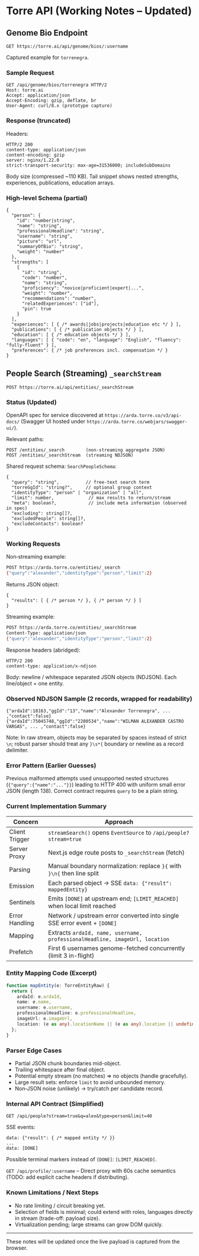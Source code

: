 # Torre API (Working Notes – Updated)

## Genome Bio Endpoint
`GET https://torre.ai/api/genome/bios/:username`

Captured example for `torrenegra`.

### Sample Request
```
GET /api/genome/bios/torrenegra HTTP/2
Host: torre.ai
Accept: application/json
Accept-Encoding: gzip, deflate, br
User-Agent: curl/8.x (prototype capture)
```

### Response (truncated)
Headers:
```
HTTP/2 200
content-type: application/json
content-encoding: gzip
server: nginx/1.22.0
strict-transport-security: max-age=31536000; includeSubDomains
```
Body size (compressed ~110 KB). Tail snippet shows nested strengths, experiences, publications, education arrays.

### High-level Schema (partial)
```jsonc
{
  "person": {
    "id": "number|string",
    "name": "string",
    "professionalHeadline": "string",
    "username": "string",
    "picture": "url",
    "summaryOfBio": "string",
    "weight": "number"
  },
  "strengths": [
    {
      "id": "string",
      "code": "number",
      "name": "string",
      "proficiency": "novice|proficient|expert|...",
      "weight": "number",
      "recommendations": "number",
      "relatedExperiences": ["id"],
      "pin": true
    }
  ],
  "experiences": [ { /* awards|jobs|projects|education etc */ } ],
  "publications": [ { /* publication objects */ } ],
  "education": [ { /* education objects */ } ],
  "languages": [ { "code": "en", "language": "English", "fluency": "fully-fluent" } ],
  "preferences": { /* job preferences incl. compensation */ }
}
```

## People Search (Streaming) `_searchStream`
`POST https://torre.ai/api/entities/_searchStream`

### Status (Updated)
OpenAPI spec for service discovered at `https://arda.torre.co/v3/api-docs/` (Swagger UI hosted under `https://arda.torre.co/webjars/swagger-ui/`).

Relevant paths:
```
POST /entities/_search        (non-streaming aggregate JSON)
POST /entities/_searchStream  (streaming NDJSON)
```

Shared request schema: `SearchPeopleSchema`:
```jsonc
{
  "query": "string",          // free-text search term
  "torreGgId": "string?",     // optional group context
  "identityType": "person" | "organization" | "all",
  "limit": number,             // max results to return/stream
  "meta": boolean?,            // include meta information (observed in spec)
  "excluding": string[]?,
  "excludedPeople": string[]?,
  "excludeContacts": boolean?
}
```

### Working Requests
Non‑streaming example:
```bash
POST https://arda.torre.co/entities/_search
{"query":"alexander","identityType":"person","limit":2}
```
Returns JSON object:
```jsonc
{
  "results": [ { /* person */ }, { /* person */ } ]
}
```

Streaming example:
```bash
POST https://arda.torre.co/entities/_searchStream
Content-Type: application/json
{"query":"alexander","identityType":"person","limit":2}
```
Response headers (abridged):
```
HTTP/2 200
content-type: application/x-ndjson
```
Body: newline / whitespace separated JSON objects (NDJSON). Each line/object = one entity.

### Observed NDJSON Sample (2 records, wrapped for readability)
```jsonc
{"ardaId":18163,"ggId":"13","name":"Alexander Torrenegra", ... ,"contact":false}
{"ardaId":75045748,"ggId":"2200534","name":"WILMAN ALEXANDER CASTRO VARGAS", ... ,"contact":false}
```

Note: In raw stream, objects may be separated by spaces instead of strict `\n`; robust parser should treat any `}\s*{` boundary or newline as a record delimiter.

### Error Pattern (Earlier Guesses)
Previous malformed attempts used unsupported nested structures (`{"query":{"name":"..."}}`) leading to HTTP 400 with uniform small error JSON (length 138). Correct contract requires `query` to be a plain string.

### Current Implementation Summary
| Concern | Approach |
|---------|----------|
| Client Trigger | `streamSearch()` opens `EventSource` to `/api/people?stream=true` |
| Server Proxy | Next.js edge route posts to `_searchStream` (fetch) |
| Parsing | Manual boundary normalization: replace `}{` with `}\n{` then line split |
| Emission | Each parsed object -> SSE `data: {"result": mappedEntity}` |
| Sentinels | Emits `[DONE]` at upstream end; `[LIMIT_REACHED]` when local limit reached |
| Error Handling | Network / upstream error converted into single SSE error event + `[DONE]` |
| Mapping | Extracts `ardaId, name, username, professionalHeadline, imageUrl, location` |
| Prefetch | First 6 usernames genome-fetched concurrently (limit 3 in-flight) |

### Entity Mapping Code (Excerpt)
```ts
function mapEntity(e: TorreEntityRaw) {
  return {
    ardaId: e.ardaId,
    name: e.name,
    username: e.username,
    professionalHeadline: e.professionalHeadline,
    imageUrl: e.imageUrl,
    location: (e as any).locationName || (e as any).location || undefined
  };
}
```

### Parser Edge Cases
- Partial JSON chunk boundaries mid-object.
- Trailing whitespace after final object.
- Potential empty stream (no matches) => no objects (handle gracefully).
- Large result sets: enforce `limit` to avoid unbounded memory.
- Non‑JSON noise (unlikely) -> try/catch per candidate record.

### Internal API Contract (Simplified)
`GET /api/people?stream=true&q=alex&type=person&limit=40`

SSE events:
```
data: {"result": { /* mapped entity */ }}
...
data: [DONE]
```
Possible terminal markers instead of `[DONE]`: `[LIMIT_REACHED]`.

`GET /api/profile/:username` – Direct proxy with 60s cache semantics (TODO: add explicit cache headers if distributing).

### Known Limitations / Next Steps
- No rate limiting / circuit breaking yet.
- Selection of fields is minimal; could extend with roles, languages directly in stream (trade-off: payload size).
- Virtualization pending; large streams can grow DOM quickly.

---
These notes will be updated once the live payload is captured from the browser.
